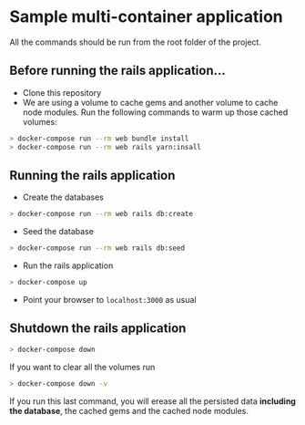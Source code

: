# Sample multi-container application

All the commands should be run from the root folder of the project.

## Before running the rails application...

* Clone this repository
* We are using a volume to cache gems and another volume to cache node modules. Run the following commands to warm
  up those cached volumes:

```bash 
> docker-compose run --rm web bundle install
> docker-compose run --rm web rails yarn:insall
```


## Running the rails application

* Create the databases

```bash
> docker-compose run --rm web rails db:create
```

* Seed the database

```bash
> docker-compose run --rm web rails db:seed
```

* Run the rails application

```bash
> docker-compose up
```

* Point your browser to `localhost:3000` as usual


## Shutdown the rails application

```bash
> docker-compose down
```

If you want to clear all the volumes run

```bash 
> docker-compose down -v
```

If you run this last command, you will erease all the persisted data **including the database**, the cached gems and the cached node modules.
